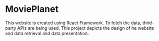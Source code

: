 # MoviePlanet

This website is created using React Framework. To fetch the data, third-party APIs are being used. This project depicts the design of he website and data retrieval and data presentation.
